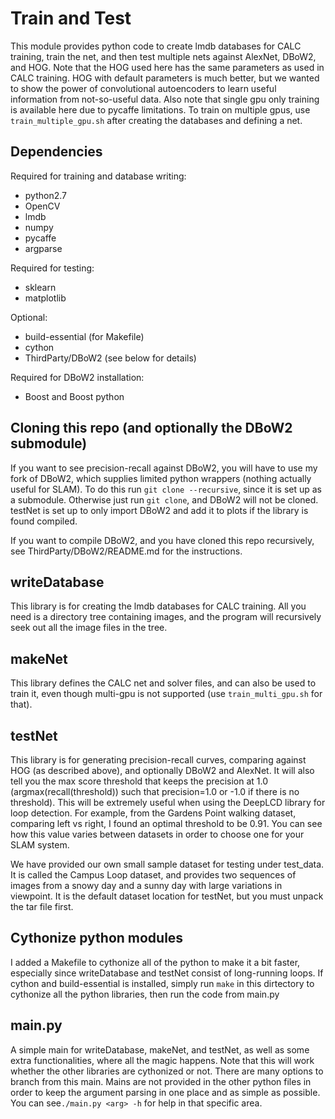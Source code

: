 # Train and Test

This module provides python code to create lmdb databases for CALC training, train the net, and then test multiple nets against AlexNet, DBoW2, and HOG. Note that the HOG used here has the same parameters as used in CALC training. HOG with default parameters is much better, but we wanted to show the power of convolutional autoencoders to learn useful information from not-so-useful data. Also note that single gpu only training is available here due to pycaffe limitations. To train on multiple gpus, use `train_multiple_gpu.sh` after creating the databases and defining a net.

## Dependencies

Required for training and database writing:
- python2.7 
- OpenCV
- lmdb
- numpy
- pycaffe
- argparse

Required for testing:
- sklearn
- matplotlib

Optional:
- build-essential (for Makefile)
- cython
- ThirdParty/DBoW2 (see below for details)

Required for DBoW2 installation:
- Boost and Boost python

## Cloning this repo (and optionally the DBoW2 submodule)

If you want to see precision-recall against DBoW2, you will have to use my fork of DBoW2, which supplies limited python wrappers (nothing actually useful for SLAM). To do this run `git clone --recursive`, since it is set up as a submodule. Otherwise just run `git clone`, and DBoW2 will not be cloned. testNet is set up to only import DBoW2 and add it to plots if the library is found compiled.

If you want to compile DBoW2, and you have cloned this repo recursively, see ThirdParty/DBoW2/README.md for the instructions.

## writeDatabase

This library is for creating the lmdb databases for CALC training. All you need is a directory tree containing images, and the program will recursively seek out all the image files in the tree.

## makeNet

This library defines the CALC net and solver files, and can also be used to train it, even though multi-gpu is not supported (use `train_multi_gpu.sh` for that).

## testNet

This library is for generating precision-recall curves, comparing against HOG (as described above), and optionally DBoW2 and AlexNet. It will also tell you the max score threshold that keeps the precision at 1.0 (argmax(recall(threshold)) such that precision=1.0 or -1.0 if there is no threshold). This will be extremely useful when using the DeepLCD library for loop detection. For example, from the Gardens Point walking dataset, comparing left vs right, I found an optimal threshold to be 0.91. You can see how this value varies between datasets in order to choose one for your SLAM system. 

We have provided our own small sample dataset for testing under test_data. It is called the Campus Loop dataset, and provides two sequences of images from a snowy day and a sunny day with large variations in viewpoint. It is the default dataset location for testNet, but you must unpack the tar file first.

## Cythonize python modules

I added a Makefile to cythonize all of the python to make it a bit faster, especially since writeDatabase and testNet consist of long-running loops. If cython and build-essential is installed, simply run `make` in this dirtectory to cythonize all the python libraries, then run the code from main.py

## main.py

A simple main for writeDatabase, makeNet, and testNet, as well as some extra functionalities, where all the magic happens. Note that this will work whether the other libraries are cythonized or not. There are many options to branch from this main. Mains are not provided in the other python files in order to keep the argument parsing in one place and as simple as possible. You can see`./main.py <arg> -h` for help in that specific area.





